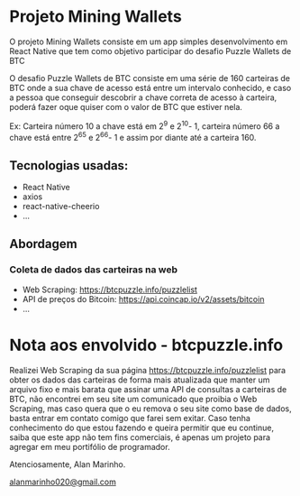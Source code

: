 # Projeto Mining Wallets

O projeto Mining Wallets consiste em um app simples desenvolvimento em React Native que tem como objetivo participar do desafio Puzzle Wallets de BTC

O desafio Puzzle Wallets de BTC consiste em uma série de 160 carteiras de BTC onde a sua chave de acesso está entre um intervalo conhecido, e caso a pessoa que conseguir descobrir a chave correta de acesso à carteira, poderá fazer oque quiser com o valor de BTC que estiver nela.

Ex: Carteira número 10 a chave está em 2<sup>9</sup> e 2<sup>10</sup>- 1, carteira número 66 a chave está entre 2<sup>65</sup> e 2<sup>66</sup>- 1 e assim por diante até a carteira 160.


## Tecnologias usadas:
- React Native
- axios
- react-native-cheerio
- ...

## Abordagem
### Coleta de dados das carteiras na web
- Web Scraping: https://btcpuzzle.info/puzzlelist
- API de preços do Bitcoin: https://api.coincap.io/v2/assets/bitcoin
- ...

# Nota aos envolvido - btcpuzzle.info
Realizei Web Scraping da sua página https://btcpuzzle.info/puzzlelist para obter os dados das carteiras de forma mais atualizada que manter um arquivo fixo e mais barata que assinar uma API de consultas a carteiras de BTC, não encontrei em seu site um comunicado que proibia o Web Scraping, mas caso quera que o eu remova o seu site como base de dados, basta entrar em contato comigo que farei sem exitar. Caso tenha conhecimento do que estou fazendo e queira permitir que eu continue, saiba que este app não tem fins comerciais, é apenas um projeto para agregar em meu portifólio de programador.

Atenciosamente, Alan Marinho.

alanmarinho020@gmail.com

